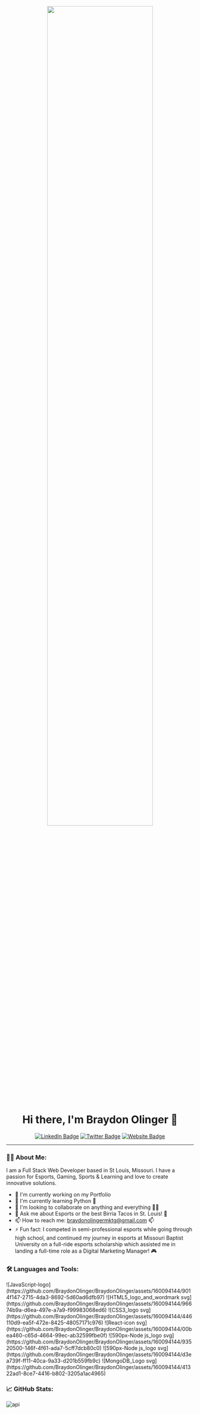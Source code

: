 <div align="center">
<img src="https://media.giphy.com/media/v1.Y2lkPTc5MGI3NjExZGVtemIwNXN2cTVhZjFsYmU3c3dvZHR5Ym1samZxZXU5bWt5bTU5bCZlcD12MV9pbnRlcm5hbF9naWZfYnlfaWQmY3Q9Zw/V7cjRV6CmbWISvj1CO/giphy.gif" width="75%" height="auto" />
</div>

<h1 align="center">Hi there, I'm Braydon Olinger 👋</h1>

<p align="center">
  <a href="[https://www.linkedin.com/in/BraydonOlinger/](https://www.linkedin.com/in/braydon-olinger-191775171/)"><img src="https://img.shields.io/badge/LinkedIn-blue?style=flat-square&logo=linkedin" alt="LinkedIn Badge"/></a>
  <a href="https://twitter.com/Olinbear"><img src="https://img.shields.io/badge/Twitter-blue?style=flat-square&logo=twitter" alt="Twitter Badge"/></a>
  <a href="https://braydon-olinger.my.canva.site.com"><img src="https://img.shields.io/badge/Website-green?style=flat-square" alt="Website Badge"/></a>
</p>

---

### 👨‍💻 About Me:
I am a Full Stack Web Developer based in St Louis, Missouri. I have a passion for Esports, Gaming, Sports & Learning and love to create innovative solutions.

- 🔭 I'm currently working on my Portfolio
- 🌱 I'm currently learning Python 🐍
- 👯 I'm looking to collaborate on anything and everything 🏢💪
- 💬 Ask me about Esports or the best Birria Tacos in St. Louis! 🌮
- 📫 How to reach me: braydonolingermktg@gmail.com 📫
- ⚡ Fun fact: I competed in semi-professional esports while going through high school, and continued my journey in esports at Missouri Baptist University on a full-ride esports scholarship which assisted me in landing a full-time role as a Digital Marketing Manager! 🎮

### 🛠️ Languages and Tools:

<div justify-content: space-between>
![JavaScript-logo](https://github.com/BraydonOlinger/BraydonOlinger/assets/160094144/9014f147-2715-4da3-8692-5d60ad6dfb97)
![HTML5_logo_and_wordmark svg](https://github.com/BraydonOlinger/BraydonOlinger/assets/160094144/96674b9a-d6ea-497e-a7a9-f99983068ed6)
![CSS3_logo svg](https://github.com/BraydonOlinger/BraydonOlinger/assets/160094144/446110d9-ea5f-472e-8425-48057171c976)
![React-icon svg](https://github.com/BraydonOlinger/BraydonOlinger/assets/160094144/00bea460-c65d-4664-99ec-ab32599fbe0f)
![590px-Node js_logo svg](https://github.com/BraydonOlinger/BraydonOlinger/assets/160094144/93520500-146f-4f61-ada7-5cff7dcb80c0)
![590px-Node js_logo svg](https://github.com/BraydonOlinger/BraydonOlinger/assets/160094144/d3ea739f-ff11-40ca-9a33-d201b559fb9c)
![MongoDB_Logo svg](https://github.com/BraydonOlinger/BraydonOlinger/assets/160094144/41322ad1-8ce7-4416-b802-3205a1ac4965)
</div>

### 📈 GitHub Stats:

![api](https://github.com/BraydonOlinger/BraydonOlinger/assets/160094144/37c57e55-a1af-4204-9d9b-109feedcf0f5)
